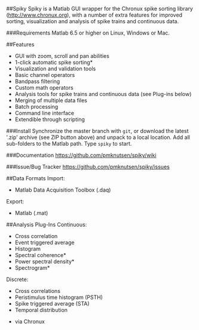 ##Spiky
Spiky is a Matlab GUI wrapper for the Chronux spike sorting library (http://www.chronux.org),
with a number of extra features for improved sorting, visualization and analysis of spike
trains and continuous data.

###Requirements
Matlab 6.5 or higher on Linux, Windows or Mac.

##Features
- GUI with zoom, scroll and pan abilities
- 1-click automatic spike sorting*
- Visualization and validation tools
- Basic channel operators
- Bandpass filtering
- Custom math operators
- Analysis tools for spike trains and continuous data (see Plug-ins below)
- Merging of multiple data files
- Batch processing
- Command line interface
- Extendible through scripting

###Install
Synchronize the master branch with `git`, or download the latest '.zip' archive (see ZIP
button above) and unpack to a local location. Add all sub-folders to the Matlab path. Type
`spiky` to start.

###Documentation
https://github.com/pmknutsen/spiky/wiki

###Issue/Bug Tracker
https://github.com/pmknutsen/spiky/issues

##Data Formats
Import:
- Matlab Data Acquisition Toolbox (.daq)

Export:
- Matlab (.mat)

##Analysis Plug-Ins
Continuous:
- Cross correlation
- Event triggered average
- Histogram
- Spectral coherence*
- Power spectral density*
- Spectrogram*

Discrete:
- Cross correlations
- Peristimulus time histogram (PSTH)
- Spike triggered average (STA)
- Temporal distribution

* via Chronux

